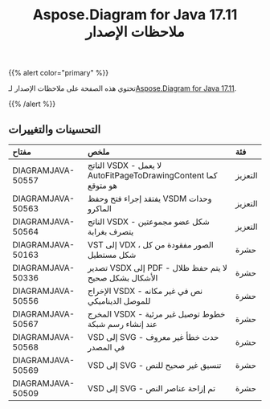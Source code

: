 ﻿---
title: Aspose.Diagram for Java 17.11 ملاحظات الإصدار
type: docs
weight: 20
url: /ar/java/aspose-diagram-for-java-17-11-release-notes/
---
{{% alert color="primary" %}} 

 تحتوي هذه الصفحة على ملاحظات الإصدار لـ[Aspose.Diagram for Java 17.11](https://docs.aspose.com/diagram/java/aspose-diagram-for-java-17-11-release-notes/).

{{% /alert %}} 
## **التحسينات والتغييرات**

|**مفتاح**|**ملخص**|**فئة**|
|:- |:- |:- |
|DIAGRAMJAVA-50557|الناتج VSDX - لا يعمل AutoFitPageToDrawingContent كما هو متوقع|التعزيز|
|DIAGRAMJAVA-50563|يفتقد إجراء فتح وحفظ VSDM وحدات الماكرو|التعزيز|
|DIAGRAMJAVA-50564|الناتج VSDX - شكل عضو مجموعتين يتصرف بغرابة|التعزيز|
|DIAGRAMJAVA-50163|VST إلى VDX ، الصور مفقودة من كل شكل مستطيل|حشرة|
|DIAGRAMJAVA-50336|تصدير VSDX إلى PDF - لا يتم حفظ ظلال الأشكال بشكل صحيح|حشرة|
|DIAGRAMJAVA-50556|الإخراج VSDX - نص في غير مكانه للموصل الديناميكي|حشرة|
|DIAGRAMJAVA-50567|المخرج VSDX - خطوط توصيل غير مرئية عند إنشاء رسم شبكة|حشرة|
|DIAGRAMJAVA-50568|VSD إلى SVG - حدث خطأ غير معروف في المصدر|حشرة|
|DIAGRAMJAVA-50569|VSD إلى SVG - تنسيق غير صحيح للنص|حشرة|
|DIAGRAMJAVA-50509|VSD إلى SVG - تم إزاحة عناصر النص|حشرة|

